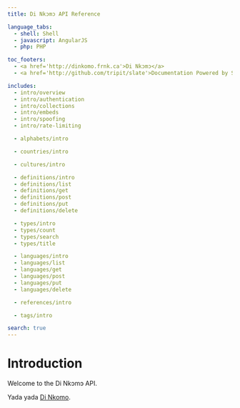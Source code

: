 ```yaml
---
title: Di Nkɔmɔ API Reference

language_tabs:
  - shell: Shell
  - javascript: AngularJS
  - php: PHP

toc_footers:
  - <a href='http://dinkomo.frnk.ca'>Di Nkɔmɔ</a>
  - <a href='http://github.com/tripit/slate'>Documentation Powered by Slate</a>

includes:
  - intro/overview
  - intro/authentication
  - intro/collections
  - intro/embeds
  - intro/spoofing
  - intro/rate-limiting

  - alphabets/intro

  - countries/intro

  - cultures/intro

  - definitions/intro
  - definitions/list
  - definitions/get
  - definitions/post
  - definitions/put
  - definitions/delete

  - types/intro
  - types/count
  - types/search
  - types/title

  - languages/intro
  - languages/list
  - languages/get
  - languages/post
  - languages/put
  - languages/delete

  - references/intro

  - tags/intro

search: true
---
```


# Introduction

Welcome to the Di Nkɔmɔ API.

Yada yada [Di Nkomo](http://dinkomo.frnk.ca).
